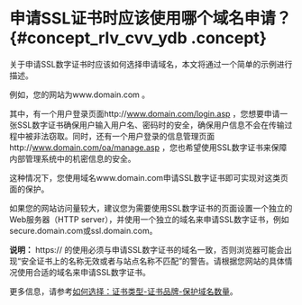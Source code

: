# 申请SSL证书时应该使用哪个域名申请？ {#concept_rlv_cvv_ydb .concept}

关于申请SSL数字证书时应该如何选择申请域名，本文将通过一个简单的示例进行描述。

例如，您的网站为www.domain.com 。

其中，有一个用户登录页面http://www.domain.com/login.asp ，您想要申请一张SSL数字证书确保用户输入用户名、密码时的安全，确保用户信息不会在传输过程中被非法窃取。同时，还有一个用户登录的信息管理页面http://www.domain.com/oa/manage.asp ，您也希望使用SSL数字证书来保障内部管理系统中的机密信息的安全。

这种情况下，您使用域名www.domain.com申请SSL数字证书即可实现对这类页面的保护。

如果您的网站访问量较大，建议您为需要使用SSL数字证书的页面设置一个独立的Web服务器（HTTP server），并使用一个独立的域名来申请SSL数字证书，例如secure.domain.com或ssl.domain.com。

**说明：** https:// 的使用必须与申请SSL数字证书的域名一致，否则浏览器可能会出现“安全证书上的名称无效或者与站点名称不匹配”的警告。请根据您网站的具体情况使用合适的域名来申请SSL数字证书。

更多信息，请参考[如何选择：证书类型-证书品牌-保护域名数量](intl.zh-CN/常见问题/常见问题/如何选择：证书类型-证书品牌-保护域名数量？.md#)。

